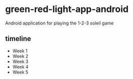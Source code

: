 # green-red-light-app-android
Android application for playing the 1-2-3 soleil game

## timeline
- Week 1
- Week 2
- Week 3
- Week 4
- Week 5
